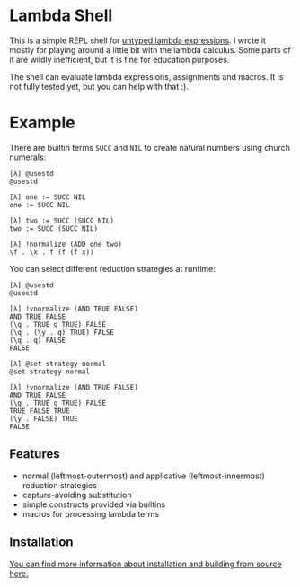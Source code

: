 # Lambda Shell
This is a simple REPL shell for [untyped lambda expressions](https://en.wikipedia.org/wiki/Lambda_calculus).
I wrote it mostly for playing around a little bit with the lambda calculus.
Some parts of it are wildly inefficient, but it is fine for education purposes.

The shell can evaluate lambda expressions, assignments and macros.
It is not fully tested yet, but you can help with that :).

# Example

There are builtin terms `SUCC` and `NIL` to create natural numbers using church numerals:
```
[λ] @usestd
@usestd

[λ] one := SUCC NIL
one := SUCC NIL

[λ] two := SUCC (SUCC NIL)
two := SUCC (SUCC NIL)

[λ] !normalize (ADD one two)
\f . \x . f (f (f x))
```

You can select different reduction strategies at runtime:
```
[λ] @usestd
@usestd

[λ] !vnormalize (AND TRUE FALSE)
AND TRUE FALSE
(\q . TRUE q TRUE) FALSE
(\q . (\y . q) TRUE) FALSE
(\q . q) FALSE
FALSE

[λ] @set strategy normal
@set strategy normal

[λ] !vnormalize (AND TRUE FALSE)
AND TRUE FALSE
(\q . TRUE q TRUE) FALSE
TRUE FALSE TRUE
(\y . FALSE) TRUE
FALSE
```

## Features
* normal (leftmost-outermost) and applicative (leftmost-innermost) reduction strategies
* capture-avoiding substitution
* simple constructs provided via builtins
* macros for processing lambda terms

## Installation
[You can find more information about installation and building from source here.](https://jzbor.de/lash/installation.html)
